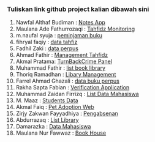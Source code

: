 ### Tuliskan link github project kalian dibawah sini  

1. Nawfal Althaf Budiman : [Notes App](https://github.com/Althaf-Budiman/NotesAppLaravel)  
2. Maulana Ade Fathurrozaqi : [Tahfidz Monitoring](https://github.com/maulzzzaqi/TahfidzMonitoring)  
3. m.naufal syuja : [peminjaman buku](https://github.com/petelpop/peminjaman_buku.git)  
4. fihryal faqiy : [data tahfiz](https://github.com/fihryal/project.git)  
5. Fadhil Zaki : [data perpus](https://github.com/zfadhil/data-perpus)  
6. Ahmad Fathir : [Management Tahfidz](https://github.com/Zzfathir/management-tahfidz)  
7. Akmal Pratama: [TurnBackCrime Panel](https://github.com/malpraku/LaravelProject)  
8. Muhammad Fathir : [list book library](https://github.com/mfathirr/library-app)  
9. Thoriq Ramadhan : [Libary Management](https://github.com/thoriqramadhan/LibaryManagement)  
10. Farrel Ahmad Ghazali : [data buku perpus](https://github.com/farrelahmad/book)  
11. Rakha Sapta Fabian : [Verification Application](https://github.com/rakhasf/hope)  
12. Muhammad Zaidan Firrizq : [List Data Mahasiswa](https://github.com/Firrizq/laravel-project)  
13. M. Maaz : [Students Data](https://github.com/maazshakeel/students_data)  
14. Akmal Faiq : [Pet Adoption Web](https://github.com/akmalranyan/laravel-Project)  
15. Zirjy Zakwan Fayyadhiya : [Pengabsenan](https://github.com/Zirjy/TrueProject)  
16. Abdurrazaq : [List Library](https://github.com/ojaq/crud-laravel)  
17. Damarazka : [Data Mahasiswa](https://github.com/Damarazka/project-first)  
17. Maulana Nur Fawwaz : [Book House](https://github.com/Fawwaz129/BookHouseProject)  
